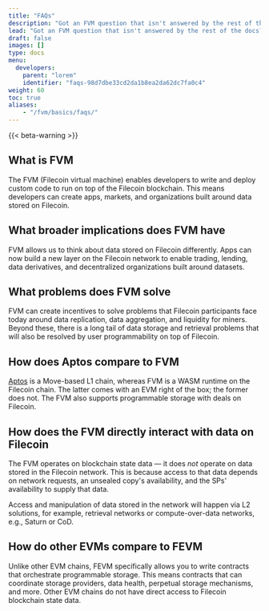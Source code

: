 ```yaml
---
title: "FAQs"
description: "Got an FVM question that isn't answered by the rest of the docs? Check out this currated list of commonly asked questions from the community."
lead: "Got an FVM question that isn't answered by the rest of the docs? Check out this currated list of commonly asked questions from the community. Still have a question after reading through this list? Create a post on fvm-forum.filecoin.io"
draft: false
images: []
type: docs
menu:
  developers:
    parent: "lorem"
    identifier: "faqs-98d7dbe33cd2da1b8ea2da62dc7fa0c4"
weight: 60
toc: true
aliases:
    - "/fvm/basics/faqs/"
---
```


{{< beta-warning >}}

## What is FVM

The FVM (Filecoin virtual machine) enables developers to write and deploy custom code to run on top of the Filecoin blockchain. This means developers can create apps, markets, and organizations built around data stored on Filecoin.

## What broader implications does FVM have

FVM allows us to think about data stored on Filecoin differently. Apps can now build a new layer on the Filecoin network to enable trading, lending, data derivatives, and decentralized organizations built around datasets.

## What problems does FVM solve

FVM can create incentives to solve problems that Filecoin participants face today around data replication, data aggregation, and liquidity for miners. Beyond these, there is a long tail of data storage and retrieval problems that will also be resolved by user programmability on top of Filecoin.

## How does Aptos compare to FVM

[Aptos](https://aptoslabs.com/) is a Move-based L1 chain, whereas FVM is a WASM runtime on the Filecoin chain. The latter comes with an EVM right of the box; the former does not. The FVM also supports programmable storage with deals on Filecoin.

## How does the FVM directly interact with data on Filecoin

The FVM operates on blockchain state data — it does _not_ operate on data stored in the Filecoin network. This is because access to that data depends on network requests, an unsealed copy's availability, and the SPs' availability to supply that data.

Access and manipulation of data stored in the network will happen via L2 solutions, for example, retrieval networks or compute-over-data networks, e.g., Saturn or CoD.

## How do other EVMs compare to FEVM

Unlike other EVM chains, FEVM specifically allows you to write contracts that orchestrate programmable storage. This means contracts that can coordinate storage providers, data health, perpetual storage mechanisms, and more. Other EVM chains do not have direct access to Filecoin blockchain state data.
